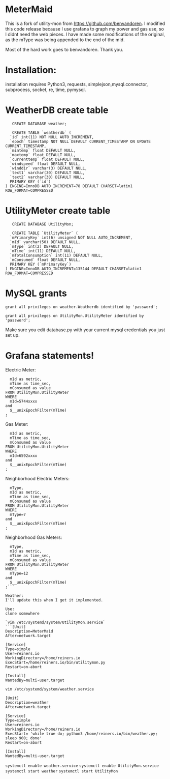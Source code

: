 # MeterMaid

This is a fork of utility-mon from https://github.com/benvandoren. I modified this code release because I use grafana to graph my power and gas use, so I didnt need the web pieces. I have made some modifications of the original, as the mType was being appended to the end of the mId.


Most of the hard work goes to benvandoren. Thank you.

# Installation:
installation requires Python3, requests, simplejson,mysql.connector, subprocess, socket, re, time, pymysql.


# WeatherDB create table

```
   CREATE DATABASE weather;

   CREATE TABLE `weatherdb` (
  `id` int(11) NOT NULL AUTO_INCREMENT,
  `epoch` timestamp NOT NULL DEFAULT CURRENT_TIMESTAMP ON UPDATE CURRENT_TIMESTAMP,
  `mintemp` float DEFAULT NULL,
  `maxtemp` float DEFAULT NULL,
  `currenttemp` float DEFAULT NULL,
  `windspeed` float DEFAULT NULL,
  `winddir` varchar(3) DEFAULT NULL,
  `text1` varchar(30) DEFAULT NULL,
  `text2` varchar(30) DEFAULT NULL,
  PRIMARY KEY (`id`)
) ENGINE=InnoDB AUTO_INCREMENT=78 DEFAULT CHARSET=latin1 ROW_FORMAT=COMPRESSED
```

# UtilityMeter create table

```
   CREATE DATABASE UtilityMon;
   
   CREATE TABLE `UtilityMeter` (
  `mPrimaryKey` int(6) unsigned NOT NULL AUTO_INCREMENT,
  `mId` varchar(50) DEFAULT NULL,
  `mType` int(2) DEFAULT NULL,
  `mTime` int(11) DEFAULT NULL,
  `mTotalConsumption` int(11) DEFAULT NULL,
  `mConsumed` float DEFAULT NULL,
  PRIMARY KEY (`mPrimaryKey`)
) ENGINE=InnoDB AUTO_INCREMENT=135144 DEFAULT CHARSET=latin1 ROW_FORMAT=COMPRESSED
```

# MySQL grants

`grant all privileges on weather.Weatherdb identified by 'password';`

`grant all privileges on UtilityMon.UtilityMeter identified by 'password';`

Make sure you edit database.py with your current mysql credentials you just set up.




# Grafana statements!

Electric Meter:

```SELECT
  mId as metric,
  mTime as time_sec,
  mConsumed as value
FROM UtilityMon.UtilityMeter
WHERE
  mId=5744xxxx
and
  $__unixEpochFilter(mTime)
;
```

Gas Meter:
```SELECT
  mId as metric,
  mTime as time_sec,
  mConsumed as value
FROM UtilityMon.UtilityMeter
WHERE
  mId=6592xxxx
and
  $__unixEpochFilter(mTime)
;
```

Neighborhood Electric Meters:

```SELECT
  mType,
  mId as metric,
  mTime as time_sec,
  mConsumed as value
FROM UtilityMon.UtilityMeter
WHERE
  mType=7
and
  $__unixEpochFilter(mTime)
;
```

Neighborhood Gas Meters:

```SELECT
  mType,
  mId as metric,
  mTime as time_sec,
  mConsumed as value
FROM UtilityMon.UtilityMeter
WHERE
  mType=12
and
  $__unixEpochFilter(mTime)
;```

Weather:
I'll update this when I get it implemented.

Use:
clone somewhere

`vim /etc/systemd/system/UtilityMon.service`
```[Unit]
Description=MeterMaid
After=network.target

[Service]
Type=simple
User=reiners.io
WorkingDirectory=/home/reiners.io
ExecStart=/home/reiners.io/bin/utilitymon.py
Restart=on-abort

[Install]
WantedBy=multi-user.target
```

`vim /etc/systemd/system/weather.service`


```
[Unit]
Description=weather
After=network.target

[Service]
Type=simple
User=reiners.io
WorkingDirectory=/home/reiners.io
ExecStart= 'while true do; python3 /home/reiners.io/bin/weather.py; sleep 900; done'
Restart=on-abort

[Install]
WantedBy=multi-user.target
```

`systemctl enable weather.service`
`systemctl enable UtilityMon.service`
`systemctl start weather`
`systemctl start UtilityMon`




